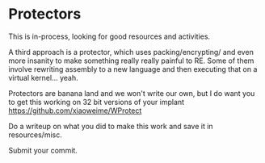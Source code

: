 # Protectors
This is in-process, looking for good resources and activities.

A third approach is a protector, which uses packing/encrypting/ and even more insanity to make something really really painful to RE. Some of them involve rewriting assembly to a new language and then executing that on a virtual kernel... yeah.

Protectors are banana land and we won't write our own, but I do want you to get this working on 32 bit versions of your implant <https://github.com/xiaoweime/WProtect>

Do a writeup on what you did to make this work and save it in resources/misc. 

Submit your commit.

